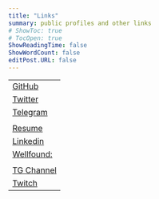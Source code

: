 ```yaml
---
title: "Links"
summary: public profiles and other links
# ShowToc: true
# TocOpen: true
ShowReadingTime: false
ShowWordCount: false
editPost.URL: false
---
```

||
|--|
|[GitHub](https://github.com/pr0pm)|
|[Twitter](https://twitter.com/MP0rp)|
|[Telegram](https://t.me/pr0PM)|
||
|[Resume](https://url.pr0pm.in/cv)|
|[Linkedin](https://linkedin.com/in/pr0pm)|
|[Wellfound:](https://wellfound.com/u/pr0pm)|
||
|[TG Channel](https://t.me/pr0PMs)|
|[Twitch](https://twitch.tv/prat__k)|



<!-- 
||||||
|--|--|--|--|--|
|[GitHub](https://github.com/pr0pm)|[Twitter](https://twitter.com/MP0rp)|[Resume](https://url.pr0pm.in/cv)|
|[Linkedin](https://linkedin.com/in/pr0pm)|[Wellfound:](https://wellfound.com/u/pr0pm)|[Polywork](https://polywork.com/pr0pm)|
|[Telegram](https://t.me/pr0PM)|[TG Channel](https://t.me/pr0PMs)|[Twitch](https://twitch.tv/prat__k)| -->
